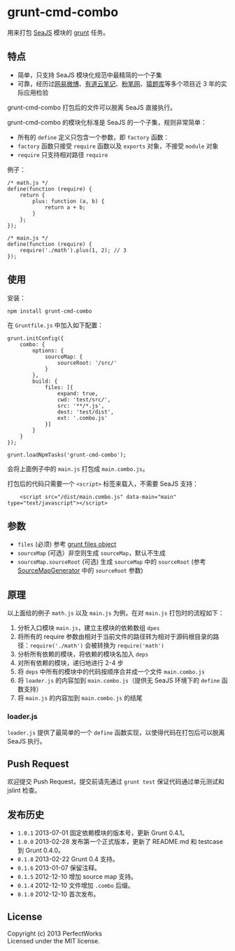 # grunt-cmd-combo

用来打包 [SeaJS] 模块的 [grunt] 任务。

## 特点

* 简单，只支持 SeaJS 模块化规范中最精简的一个子集
* 可靠，经历过[网易微博]、[有道云笔记]、[粉笔网]、[猿题库]等多个项目近 3 年的实际应用检验

grunt-cmd-combo 打包后的文件可以脱离 SeaJS 直接执行。

grunt-cmd-combo 的模块化标准是 SeaJS 的一个子集，规则非常简单：

* 所有的 `define` 定义只包含一个参数，即 `factory` 函数：
* `factory` 函数只接受 `require` 函数以及 `exports` 对象，不接受 `module` 对象
* `require` 只支持相对路径 `require`

例子：

```
/* math.js */
define(function (require) {
    return {
        plus: function (a, b) {
            return a + b;
        }
    };
});

/* main.js */
define(function (require) {
    require('./math').plus(1, 2); // 3
});
```

## 使用

安装：

```
npm install grunt-cmd-combo
```

在 `Gruntfile.js` 中加入如下配置：

```
grunt.initConfig({
    combo: {
        options: {
            sourceMap: {
                sourceRoot: '/src/'
            }
        },
        build: {
            files: [{
                expand: true,
                cwd: 'test/src/',
                src: '**/*.js',
                dest: 'test/dist',
                ext: '.combo.js'
            }]
        }
    }
});

grunt.loadNpmTasks('grunt-cmd-combo');
```

会将上面例子中的 `main.js` 打包成 `main.combo.js`。

打包后的代码只需要一个 `<script>` 标签来载入，不需要 SeaJS 支持：

```
    <script src="/dist/main.combo.js" data-main="main" type="text/javascript"></script>
```

## 参数

* `files` (必须) 参考 [grunt files object]
* `sourceMap` (可选）非空则生成 `sourceMap`，默认不生成
* `sourceMap.sourceRoot` (可选) 生成 `sourceMap` 中的 `sourceRoot` (参考 [SourceMapGenerator] 中的 `sourceRoot` 参数)

## 原理

以上面给的例子 `math.js` 以及 `main.js` 为例，在对 `main.js` 打包时的流程如下：

1. 分析入口模块 `main.js`，建立主模块的依赖数组 `dpes`
1. 将所有的 require 参数由相对于当前文件的路径转为相对于源码根目录的路径：`require('./math')` 会被转换为 `require('math')`
1. 分析所有依赖的模块，将依赖的模块名加入 `deps`
1. 对所有依赖的模块，递归地进行 2-4 步
1. 将 `deps` 中所有的模块中的代码按顺序合并成一个文件 `main.combo.js`
1. 将 `loader.js` 的内容加到 `main.combo.js`（提供无 SeaJS 环境下的 `define` 函数支持）
1. 将 `main.js` 的内容加到 `main.combo.js` 的结尾

### loader.js

`loader.js` 提供了最简单的一个 `define` 函数实现，以使得代码在打包后可以脱离 SeaJS 执行。

## Push Request

欢迎提交 Push Request，提交前请先通过 `grunt test` 保证代码通过单元测试和 jslint 检查。

## 发布历史

* `1.0.1` 2013-07-01 固定依赖模块的版本号，更新 Grunt 0.4.1。
* `1.0.0` 2013-02-28 发布第一个正式版本，更新了 README.md 和 testcase 到 Grunt 0.4.0。
* `0.1.8` 2013-02-22 Grunt 0.4 支持。
* `0.1.6` 2013-01-07 保留注释。
* `0.1.5` 2012-12-10 增加 source map 支持。
* `0.1.4` 2012-12-10 文件增加 `.combo` 后缀。
* `0.1.0` 2012-12-10 首次发布。

## License
Copyright (c) 2013 PerfectWorks  
Licensed under the MIT license.

[SeaJS]: http://seajs.org
[grunt]: http://gruntjs.com
[网易微博]: http://t.163.com
[有道云笔记]: http://note.youdao.com
[粉笔网]: http://fenbi.com
[猿题库]: http://yuantiku.com
[SourceMapGenerator]: https://github.com/mozilla/source-map#sourcemapgenerator
[grunt files object]: http://gruntjs.com/configuring-tasks#files
